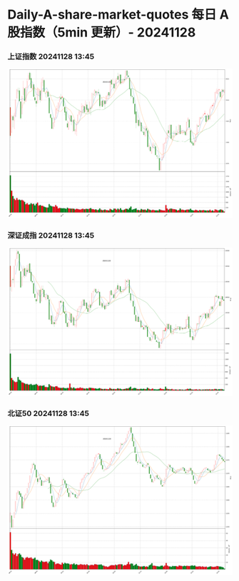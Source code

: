 
# Daily-A-share-market-quotes 每日 A 股指数（5min 更新）- 20241128

### 上证指数 20241128 13:45
![](./fig/2024/11/20241128-sh000001.png)

### 深证成指 20241128 13:45
![](./fig/2024/11/20241128-sz399001.png)

### 北证50 20241128 13:45
![](./fig/2024/11/20241128-bj899050.png)
